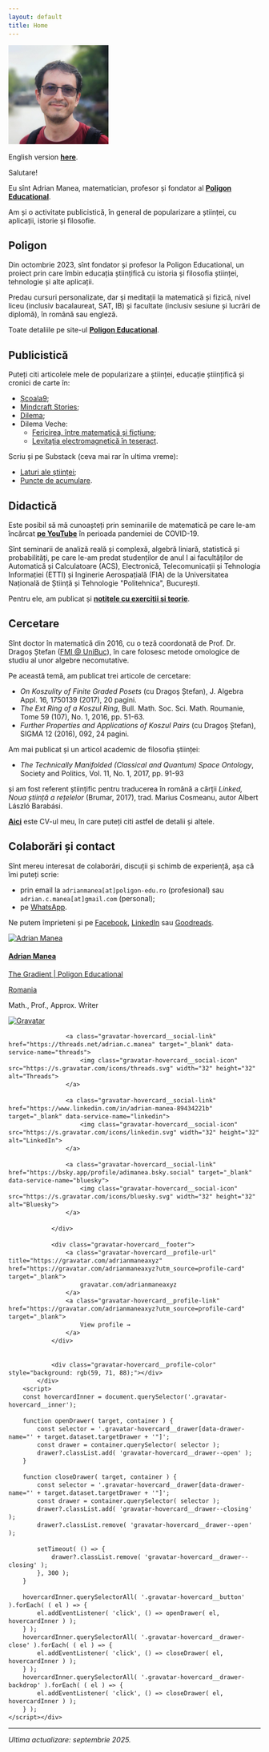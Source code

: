 ```yaml
---
layout: default
title: Home
---
```


<!-- Google tag (gtag.js) -->
<script async src="https://www.googletagmanager.com/gtag/js?id=G-3VT5LTHWW6"></script>
<script>
  window.dataLayer = window.dataLayer || [];
  function gtag(){dataLayer.push(arguments);}
  gtag('js', new Date());

  gtag('config', 'G-3VT5LTHWW6');
</script>

<img src="./img/profil_square.jpg" alt="Adrian Manea" width="200"/>

English version **[here](english.html)**.

Salutare!

Eu sînt Adrian Manea, matematician, profesor și fondator al **[Poligon Educational](https://www.poligon-edu.ro)**.

Am și o activitate publicistică, în general de popularizare a științei, 
cu aplicații, istorie și filosofie.

## Poligon
Din octombrie 2023, sînt fondator și profesor la Poligon Educational, un proiect
prin care îmbin educația științifică cu istoria și filosofia științei, tehnologie
și alte aplicații.

Predau cursuri personalizate, dar și meditații la matematică și fizică,
nivel liceu (inclusiv bacalaureat, SAT, IB) și facultate (inclusiv sesiune 
și lucrări de diplomă), în română sau engleză.

Toate detaliile pe site-ul **[Poligon Educational](https://www.poligon-edu.ro)**.

## Publicistică
Puteți citi articolele mele de popularizare a științei, educație științifică și cronici de carte în:
- [Școala9](https://scoala9.ro/redactia/adrian-manea/239);
- [Mindcraft Stories](https://mindcraftstories.ro/author/adrian-manea/);
- [Dilema](https://www.dilema.ro/autor/adrian-manea);
- Dilema Veche: 
  - [Fericirea, între matematică și ficțiune](https://dilemaveche.ro/sectiune/la-zi-in-cultura/carte/fericirea-intre-matematica-si-fictiune-2334311.html);
  - [Levitația electromagnetică în teseract](https://dilemaveche.ro/sectiune/regimul-artelor-si-munitiilor/levitatia-electromagnetica-in-tesseract-2343756.html).

Scriu și pe Substack (ceva mai rar în ultima vreme):
- [Laturi ale științei](https://poligonedu.substack.com/);
- [Puncte de acumulare](https://punctedeacumulare.substack.com/).

## Didactică
Este posibil să mă cunoașteți prin seminariile de matematică pe care le-am încărcat **[pe YouTube](https://www.youtube.com/@adrianmanea/videos)** în perioada pandemiei de COVID-19. 

Sînt seminarii de analiză reală și complexă, algebră liniară, statistică și probabilități,
pe care le-am predat studenților de anul I ai facultăților de Automatică și Calculatoare
(ACS), Electronică, Telecomunicații și Tehnologia Informației (ETTI) și Inginerie
Aerospațială (FIA) de la Universitatea Națională de Știință și Tehnologie "Politehnica",
București.

Pentru ele, am publicat și **[notițele cu exerciții și teorie](https://drive.google.com/drive/folders/17tAYZr1smXJ6DIyqr9s7MqV-RcfvyheH?usp=drive_link)**.

## Cercetare
Sînt doctor în matematică din 2016, cu o teză coordonată de Prof. Dr. Dragoș Ștefan ([FMI @ UniBuc](http://old.fmi.unibuc.ro/ro/departamente/matematica/stefan_dragos/)),
în care folosesc metode omologice de studiu al unor algebre necomutative.

Pe această temă, am publicat trei articole de cercetare:
- *On Koszulity of Finite Graded Posets* (cu Dragoș Ștefan), J. Algebra Appl. 16, 1750139 (2017), 20 pagini.
- *The Ext Ring of a Koszul Ring*, Bull. Math. Soc. Sci. Math. Roumanie, Tome 59 (107), No. 1, 2016, pp. 51-63.
- *Further Properties and Applications of Koszul Pairs* (cu Dragoș Ștefan), SIGMA 12 (2016), 092, 24 pagini.

Am mai publicat și un articol academic de filosofia științei:
- *The Technically Manifolded (Classical and Quantum) Space Ontology*, Society and Politics, Vol. 11, No. 1, 2017, pp. 91-93

și am fost referent științific pentru traducerea în română a cărții *Linked, Noua știință a rețelelor* (Brumar, 2017), trad. Marius Cosmeanu, autor Albert László Barabási.

**[Aici](./assets/cv-manea-ro.pdf)** este CV-ul meu, în care puteți citi astfel de detalii și altele.

## Colaborări și contact
Sînt mereu interesat de colaborări, discuții și schimb de experiență, așa că îmi puteți scrie:
- prin email la `adrianmanea[at]poligon-edu.ro` (profesional) sau `adrian.c.manea[at]gmail.com` (personal);
- pe [WhatsApp](https://wa.me/message/TPGIYUVXOY7ND1).

Ne putem împrieteni și pe [Facebook](https://facebook.com/adriancostinmanea), [LinkedIn](https://www.linkedin.com/in/adrian-manea-89434221b/) sau [Goodreads](https://www.goodreads.com/user/show/25653821-adrian-manea).

<div class="gravatar-hovercard"><style></style>
			<div class="gravatar-hovercard__inner">
				<div class="gravatar-hovercard__header-image" style="background: url(&quot;https://0.gravatar.com/userimage/271829184/0358bc0cc5155729884f72a3f08c1014?size=1024&quot;) 50% 50% / 100% no-repeat;"></div>
				<div class="gravatar-hovercard__header">
					<a class="gravatar-hovercard__avatar-link" href="https://gravatar.com/adrianmaneaxyz?utm_source=hovercard" target="_blank">
						<img class="gravatar-hovercard__avatar" src="https://1.gravatar.com/avatar/7d47079893e1820952a8b5a6cc1ca57fa50a9303844b493b6d5fb7f01a53fafb?s=256&amp;d=initials" width="104" height="104" alt="Adrian Manea">
					</a>
					<a class="gravatar-hovercard__personal-info-link" href="https://gravatar.com/adrianmaneaxyz?utm_source=hovercard" target="_blank">
						<h4 class="gravatar-hovercard__name">Adrian Manea</h4>
						<p class="gravatar-hovercard__job">The Gradient | Poligon Educational</p>
						<p class="gravatar-hovercard__location">Romania</p>
					</a>
				</div>
				<div class="gravatar-hovercard__body">
								<p class="gravatar-hovercard__description">Math., Prof., Approx. Writer</p>
							</div>
				<div class="gravatar-hovercard__social-links">
					<a class="gravatar-hovercard__social-link" href="https://gravatar.com/adrianmaneaxyz?utm_source=hovercard" target="_blank" data-service-name="gravatar">
						<img class="gravatar-hovercard__social-icon" src="https://s.gravatar.com/icons/gravatar.svg" width="32" height="32" alt="Gravatar">
					</a>
					
					<a class="gravatar-hovercard__social-link" href="https://threads.net/adrian.c.manea" target="_blank" data-service-name="threads">
						<img class="gravatar-hovercard__social-icon" src="https://s.gravatar.com/icons/threads.svg" width="32" height="32" alt="Threads">
					</a>
				
					<a class="gravatar-hovercard__social-link" href="https://www.linkedin.com/in/adrian-manea-89434221b" target="_blank" data-service-name="linkedin">
						<img class="gravatar-hovercard__social-icon" src="https://s.gravatar.com/icons/linkedin.svg" width="32" height="32" alt="LinkedIn">
					</a>
				
					<a class="gravatar-hovercard__social-link" href="https://bsky.app/profile/adimanea.bsky.social" target="_blank" data-service-name="bluesky">
						<img class="gravatar-hovercard__social-icon" src="https://s.gravatar.com/icons/bluesky.svg" width="32" height="32" alt="Bluesky">
					</a>
				
				</div>
				
				<div class="gravatar-hovercard__footer">
					<a class="gravatar-hovercard__profile-url" title="https://gravatar.com/adrianmaneaxyz" href="https://gravatar.com/adrianmaneaxyz?utm_source=profile-card" target="_blank">
						gravatar.com/adrianmaneaxyz
					</a>
					<a class="gravatar-hovercard__profile-link" href="https://gravatar.com/adrianmaneaxyz?utm_source=profile-card" target="_blank">
						View profile →
					</a>
				</div>
				
				
				<div class="gravatar-hovercard__profile-color" style="background: rgb(59, 71, 88);"></div>
			</div>
		<script>
		const hovercardInner = document.querySelector('.gravatar-hovercard__inner');

		function openDrawer( target, container ) {
			const selector = '.gravatar-hovercard__drawer[data-drawer-name="' + target.dataset.targetDrawer + '"]';
			const drawer = container.querySelector( selector );
			drawer?.classList.add( 'gravatar-hovercard__drawer--open' );
		}

		function closeDrawer( target, container ) {
			const selector = '.gravatar-hovercard__drawer[data-drawer-name="' + target.dataset.targetDrawer + '"]';
			const drawer = container.querySelector( selector );
			drawer?.classList.add( 'gravatar-hovercard__drawer--closing' );
			drawer?.classList.remove( 'gravatar-hovercard__drawer--open' );

			setTimeout( () => {
				drawer?.classList.remove( 'gravatar-hovercard__drawer--closing' );
			}, 300 );
		}

		hovercardInner.querySelectorAll( '.gravatar-hovercard__button' ).forEach( ( el ) => {
			el.addEventListener( 'click', () => openDrawer( el, hovercardInner ) );
		} );
		hovercardInner.querySelectorAll( '.gravatar-hovercard__drawer-close' ).forEach( ( el ) => {
			el.addEventListener( 'click', () => closeDrawer( el, hovercardInner ) );
		} );
		hovercardInner.querySelectorAll( '.gravatar-hovercard__drawer-backdrop' ).forEach( ( el ) => {
			el.addEventListener( 'click', () => closeDrawer( el, hovercardInner ) );
		} );
	</script></div>

---

*Ultima actualizare: septembrie 2025.*
